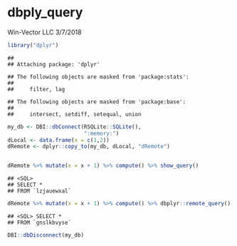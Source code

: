 dbply\_query
================
Win-Vector LLC
3/7/2018

``` r
library("dplyr")
```

    ## 
    ## Attaching package: 'dplyr'

    ## The following objects are masked from 'package:stats':
    ## 
    ##     filter, lag

    ## The following objects are masked from 'package:base':
    ## 
    ##     intersect, setdiff, setequal, union

``` r
my_db <- DBI::dbConnect(RSQLite::SQLite(),
                        ":memory:")
dLocal <- data.frame(x = c(1,2))
dRemote <- dplyr::copy_to(my_db, dLocal, "dRemote")


dRemote %>% mutate(x = x + 1) %>% compute() %>% show_query()
```

    ## <SQL>
    ## SELECT *
    ## FROM `lzjauewxal`

``` r
dRemote %>% mutate(x = x + 1) %>% compute() %>% dbplyr::remote_query()
```

    ## <SQL> SELECT *
    ## FROM `gnslkbvyse`

``` r
DBI::dbDisconnect(my_db)
```
